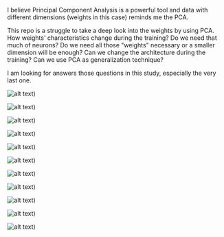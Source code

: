 I believe Principal Component Analysis is a powerful tool and data with different dimensions (weights in this case) reminds me the PCA.

This repo is a struggle to take a deep look into the weights by using PCA. 
How weights' characteristics change during the training?
Do we need that much of neurons?
Do we need all those "weights" necessary or a smaller dimension will be enough?
Can we change the architecture during the training?
Can we use PCA as generalization technique?

I am looking for answers those questions in this study, especially the very last one. 

![alt text](https://github.com/aslanismailgit/PCA-App/blob/master/images/Slide1.jpg?raw=true))

![alt text](https://github.com/aslanismailgit/PCA-App/blob/master/images/Slide2.jpg?raw=true))

![alt text](https://github.com/aslanismailgit/PCA-App/blob/master/images/Slide3.jpg?raw=true))

![alt text](https://github.com/aslanismailgit/PCA-App/blob/master/images/Slide4.jpg?raw=true))

![alt text](https://github.com/aslanismailgit/PCA-App/blob/master/images/Slide5.jpg?raw=true))

![alt text](https://github.com/aslanismailgit/PCA-App/blob/master/images/Slide6.jpg?raw=true))

![alt text](https://github.com/aslanismailgit/PCA-App/blob/master/images/Slide7.jpg?raw=true))

![alt text](https://github.com/aslanismailgit/PCA-App/blob/master/images/Slide8.jpg?raw=true))

![alt text](https://github.com/aslanismailgit/PCA-App/blob/master/images/Slide9.jpg?raw=true))

![alt text](https://github.com/aslanismailgit/PCA-App/blob/master/images/Slide10.jpg?raw=true))

![alt text](https://github.com/aslanismailgit/PCA-App/blob/master/images/Slide11.jpg?raw=true))
